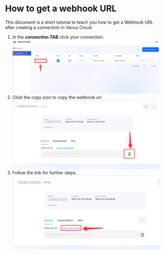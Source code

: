# How to get a webhook URL

This document is a short tutorial to teach you how to get a Webhook URL after creating a connection in Vanus Cloud.

1. In the **connection TAB** click your connection.
![img.png](images/get-webhook-url/img.png)
2. Click the copy icon to copy the webhook url.
![img_1.png](images/get-webhook-url/img_1.png)
3. Follow the link for further steps. 
![img_2.png](images/get-webhook-url/img_2.png)
